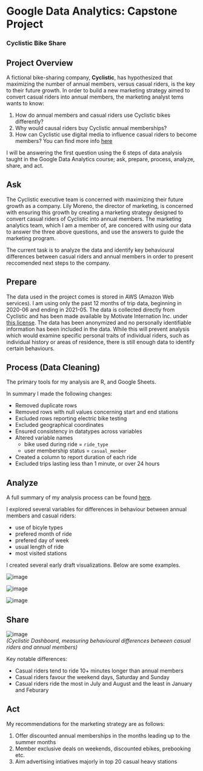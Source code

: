 # Google Data Analytics: Capstone Project
### Cyclistic Bike Share

## Project Overview
A fictional bike-sharing company, **Cyclistic**, has hypothesized that maximizing the number of annual members, versus casual riders, is the key to their future growth. In order to build a new marketing strategy aimed to convert casual riders into annual members, the marketing analyst tems wants to know:
1. How do annual members and casual riders use Cyclistic bikes differently?
2. Why would causal riders buy Cyclistic annual memberships?
3. How can Cyclistic use digital media to influence casual riders to become members?
You can find more info [here](https://github.com/Overlrd/Cyclistic-Capstone-Project/blob/main/Case-Study-Cyclistic.pdf)

I will be answering the first question using the 6 steps of data analysis taught in the Google Data Analytics course; ask, prepare, process, analyze, share, and act.


## Ask
  
The Cyclistic executive team is concerned with maximizing their future growth as a company. Lily Moreno, the director of marketing, is concerned with ensuring this growth by creating a marketing strategy designed to convert casual riders of Cyclistic into annual members. The marketing analytics team, which I am a member of, are concered with using our data to answer the three above questions, and use the answers to guide the marketing program.  
  
The current task is to analyze the data and identify key behavioural differences between casual riders and annual members in order to present reccomended next steps to the company.  
  
## Prepare
  
The data used in the project comes is stored in AWS (Amazon Web services). I am using only the past 12 months of trip data, beginning in 2020-06 and ending in 2021-05.
The data is collected directly from Cyclistic and has been made available by Motivate Internation Inc. under [this license](https://www.divvybikes.com/data-license-agreement). The data has been anonymized and no personally identifiable information has been included in the data.  While this will prevent analysis which would examine specific personal traits of individual riders, such as individual history or areas of residence, there is still enough data to identify certain behaviours.  
  
## Process (Data Cleaning)
  
The primary tools for my analysis are R,  and Google Sheets.  
  
In summary I made the following changes:  
  
* Removed duplicate rows
* Removed rows with null values concerning start and end stations
* Excluded rows reporting electric bike testing
* Excluded geographical coordinates
* Ensured consistency in datatypes across variables
* Altered variable names
  * bike used during ride = `ride_type`
  * user membership status = `casual_menber`
* Created a column to report duration of each ride
* Excluded trips lasting less than 1 minute, or over 24 hours
  
  
## Analyze
  
A full summary of my analysis process can be found [here](https://github.com/Overlrd/Cyclistic-Capstone/blob/main/Analysis.R).  
  
I explored several variables for differences in behaviour between annual members and casual riders:
* use of bicyle types
* prefered month of ride
* prefered day of week
* usual length of ride
* most visited stations
  
I created several early draft visualizations. Below are some examples.  
  
![image](https://user-images.githubusercontent.com/87314229/126211131-7b051739-a4e0-467e-8bbf-2b534d3b0972.png)  
  
![image](https://user-images.githubusercontent.com/87314229/126211179-c4a33472-94f7-4c7d-867f-7624812e897b.png)  
  
![image](https://user-images.githubusercontent.com/87314229/126211208-d419afe5-0c8e-42d0-b700-09383505bd03.png)


## Share
![image](https://user-images.githubusercontent.com/87314229/126376705-d7dd7b8a-79ec-41b6-a2bd-2aa5d0933a9e.png)  
*(Cyclistic Dashboard, measuring behavioural differences between casual riders and annual members)*  
  
Key notable differences: 
* Casual riders tend to ride 10+ minutes longer than annual members  
* Casual riders favour the weekend days, Saturday and Sunday
* Casual riders ride the most in July and August and the least in January and Feburary  
  
  

## Act
My recommendations for the marketing strategy are as follows:
1. Offer discounted annual memberships in the months leading up to the summer months
2. Member exclusive deals on weekends, discounted ebikes, prebooking etc.
3. Aim advertising intiatives majorly in top 20 casual heavy stations
